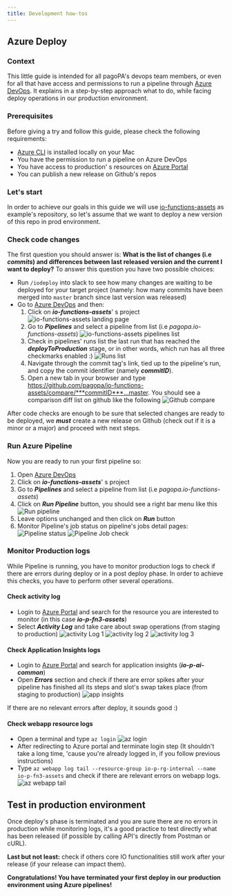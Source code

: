 ```yaml
---
title: Development how-tos
---
```


## Azure Deploy

### Context
This little guide is intended for all pagoPA's devops team members, or even for all that have access and permissions to run a pipeline through [Azure DevOps](https://dev.azure.com/pagopa-io/). It explains in a step-by-step approach what to do, while facing deploy operations in our production environment.

### Prerequisites
Before giving a try and follow this guide, please check the following requirements:
- [Azure CLI](https://docs.microsoft.com/it-it/cli/azure/install-azure-cli) is installed locally on your Mac
- You have the permission to run a pipeline on Azure DevOps
- You have access to production' s resources on [Azure Portal](https://portal.azure.com/#home)
- You can publish a new release on Github's repos

### Let's start
In order to achieve our goals in this guide we will use [io-functions-assets](https://github.com/pagopa/io-functions-assets) as example's repository, so let's assume that we want to deploy a new version of this repo in prod environment.

### Check code changes
The first question you should answer is: **What is the list of changes (i.e *commits*) and differences between last released version and the current I want to deploy?**
To answer this question you have two possible choices:

- Run `/iodeploy` into slack to see how many changes are waiting to be deployed for your target project (namely: how many commits have been merged into `master` branch since last version was released)
- Go to [Azure DevOps](https://dev.azure.com/pagopa-io/) and then:
  1. Click on ***io-functions-assets***' s project ![io-functions-assets landing page](../../static/img/io-fn-assets-landing.png)
  2. Go to ***Pipelines*** and select a pipeline from list (i.e *pagopa.io-functions-assets*) ![io-functions-assets pipelines list](../../static/img/io-fn-assets-pipelinesList.png)
  3. Check in pipelines' runs list the last run that has reached the ***deployToProduction*** stage, or in other words, which run has all three checkmarks enabled :) ![Runs list](../../static/img/Runs_list.png)
  4. Navigate through the commit tag's link, tied up to the pipeline's run, and copy the commit identifier (namely ***commitID***).
  5. Open a new tab in your browser and type https://github.com/pagopa/io-functions-assets/compare/***commitID***...master. You should see a comparison diff list on github like the following ![Github compare](../../static/img/github_compare.png)

After code checks are enough to be sure that selected changes are ready to be deployed, we ***must*** create a new release on Github (check out if it is a minor or a major) and proceed with next steps.

### Run Azure Pipeline

Now you are ready to run your first pipeline so:
1. Open [Azure DevOps](https://dev.azure.com/pagopa-io/)
2. Click on ***io-functions-assets***' s project
3. Go to ***Pipelines*** and select a pipeline from list (i.e *pagopa.io-functions-assets*)
4. Click on ***Run Pipeline*** button, you should see a right bar menu like this ![Run pipeline](../../static/img/run_pipeline.png)
5. Leave options unchanged and then click on ***Run*** button
6. Monitor Pipeline's job status on pipeline's jobs detail pages: ![Pipeline status](../../static/img/pipeline_status.png) ![Pipeline Job check](../../static/img/Pipeline_status_check.png)

### Monitor Production logs

While Pipeline is running, you have to monitor production logs to check if there are errors during deploy or in a post deploy phase. In order to achieve this checks, you have to perform other several operations.

#### Check activity log
- Login to [Azure Portal](https://portal.azure.com/#home) and search for the resource you are interested to monitor (in this case ***io-p-fn3-assets***)
- Select ***Activity Log*** and take care about swap operations (from staging to production) ![activity Log 1](../../static/img/activity_log1.png) ![activity log 2](../../static/img/activity_log2.png) ![activity log 3](../../static/img/activity_log3.png)

#### Check Application Insights logs
- Login to [Azure Portal](https://portal.azure.com/#home) and search for application insights (***io-p-ai-common***)
- Open ***Errors*** section and check if there are error spikes after your pipeline has finished all its steps and slot's swap takes place (from staging to production) ![app insights](../../static/img/app_insights.png)

If there are no relevant errors after deploy, it sounds good :) 

#### Check webapp resource logs
- Open a terminal and type `az login` ![az login](../../static/img/az-login.png)
- After redirecting to Azure portal and terminate login step (It shouldn't take a long time, 'cause you're already logged in, if you follow previous instructions)
- Type `az webapp log tail --resource-group io-p-rg-internal --name io-p-fn3-assets` and check if there are relevant errors on webapp logs.![az webapp tail](../../static/img/az-log-tail.png)

## Test in production environment
Once deploy's phase is terminated and you are sure there are no errors in production while monitoring logs, it's a good practice to test directly what has been released (if possible by calling API's directly from Postman or cURL).

**Last but not least:** check if others core IO functionalities still work after your release (if your release can impact them).

**Congratulations! You have terminated your first deploy in our production environment using Azure pipelines!**